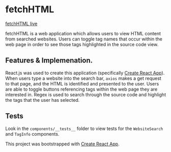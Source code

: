 # fetchHTML

[fetchHTML live](https://html-fetch.herokuapp.com/)

fetchHTML is a web application which allows users to view HTML content from searched websites. Users can toggle tag names that occur within the web page in order to see those tags highlighted in the source code view.

## Features & Implemenation.

React.js was used to create this application (specifically [Create React App](https://github.com/facebookincubator/create-react-app)). When users type a website into the search bar, ```axios``` makes a get request to that page, and the HTML is identified and presented to the user. Users are able to toggle buttons referencing tags within the web page they are interested in. Regex is used to search through the source code and highlight the tags that the user has selected.

## Tests

Look in the ```components/__tests__``` folder to view tests for the ```WebsiteSearch``` and ```TagInfo``` components.

This project was bootstrapped with [Create React App](https://github.com/facebookincubator/create-react-app).
